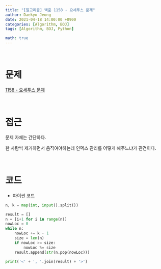 ```yaml
---
title: "[알고리즘] 백준 1158 - 요세푸스 문제"
author: Daekyo Jeong
date: 2021-04-18 14:00:00 +0900
categories: [Algorithm, BOJ]
tags: [Algorithm, BOJ, Python]

math: true
---
```



<br/>

# **문제**

[1158 - 요세푸스 문제](https://www.acmicpc.net/problem/1158)

<br/>

# **접근**

문제 자체는 간단하다.  

한 사람씩 제거하면서 움직여야하는데 인덱스 관리를 어떻게 해주느냐가 관건이다.  


<br/>

# **코드**

- 파이썬 코드   

```py
n, k = map(int, input().split())

result = []
n = [i+1 for i in range(n)]
nowLoc = 0
while n:
    nowLoc += k - 1
    size = len(n)
    if nowLoc >= size:
        nowLoc %= size
    result.append(str(n.pop(nowLoc)))

print('<' + ', '.join(result) + '>')
```

<br/>
